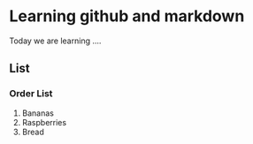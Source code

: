 # Learning github and markdown

Today we are learning ....

## List

### Order List

1. Bananas
2. Raspberries
3. Bread
